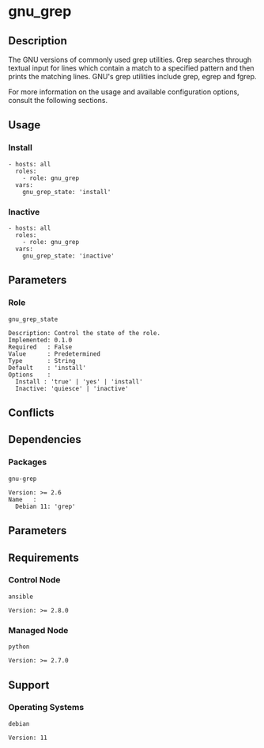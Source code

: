 # gnu_grep

## Description

The GNU versions of commonly used grep utilities. Grep searches through textual
input for lines which contain a match to a specified pattern and then prints the
matching lines. GNU's grep utilities include grep, egrep and fgrep.

For more information on the usage and available configuration options,
consult the following sections.

## Usage

### Install

```
- hosts: all
  roles:
    - role: gnu_grep
  vars:
    gnu_grep_state: 'install'
```

### Inactive

```
- hosts: all
  roles:
    - role: gnu_grep
  vars:
    gnu_grep_state: 'inactive'
```

## Parameters

### Role

`gnu_grep_state`

    Description: Control the state of the role.
    Implemented: 0.1.0
    Required   : False
    Value      : Predetermined
    Type       : String
    Default    : 'install'
    Options    :
      Install : 'true' | 'yes' | 'install'
      Inactive: 'quiesce' | 'inactive'

## Conflicts

## Dependencies

### Packages

`gnu-grep`

    Version: >= 2.6
    Name   :
      Debian 11: 'grep'

## Parameters

## Requirements

### Control Node

`ansible`

    Version: >= 2.8.0

### Managed Node

`python`

    Version: >= 2.7.0

## Support

### Operating Systems

`debian`

    Version: 11
